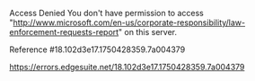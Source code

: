 Access Denied
You don't have permission to access "http://www.microsoft.com/en-us/corporate-responsibility/law-enforcement-requests-report" on this server.

Reference #18.102d3e17.1750428359.7a004379

https://errors.edgesuite.net/18.102d3e17.1750428359.7a004379